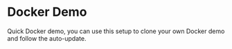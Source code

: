# Docker Demo
Quick Docker demo, you can use this setup to clone your own Docker demo and follow the auto-update.
